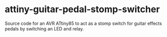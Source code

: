 # attiny-guitar-pedal-stomp-switcher
Source code for an AVR ATtiny85 to act as a stomp switch for guitar effects pedals by switching an LED and relay.
